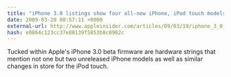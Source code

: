 ```yaml
---
title: "iPhone 3.0 listings show four all-new iPhone, iPod touch models"
date: 2009-03-20 00:57:11 +0000
external-url: http://www.appleinsider.com/articles/09/03/19/iphone_3_0_listings_show_four_all_new_iphone_ipod_touch_models.html
hash: e0864c123cc37e88139f5853b8c0902c
---
```


Tucked within Apple's iPhone 3.0 beta firmware are hardware strings that mention not one but two unreleased iPhone models as well as similar changes in store for the iPod touch.

